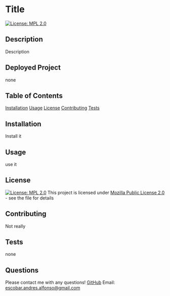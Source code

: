 #  Title
[![License: MPL 2.0](https://img.shields.io/badge/License-MPL%202.0-brightgreen.svg)](https://opensource.org/licenses/MPL-2.0)

## Description
Description

## Deployed Project
none

## Table of Contents
[Installation](#installation)
[Usage](#usage)
[License](#license)
[Contributing](#contributing)
[Tests](#tests)

## Installation
Install it

## Usage
use it

## License
[![License: MPL 2.0](https://img.shields.io/badge/License-MPL%202.0-brightgreen.svg)](https://opensource.org/licenses/MPL-2.0)
This project is licensed under [Mozilla Public License 2.0](https://choosealicense.com/licenses/mpl-2.0/) - see the  file for details

## Contributing
Not really

## Tests
none

## Questions
Please contact me with any questions! 
[GitHub](https://github.com/apemint)
Email: escobar.andres.alfonso@gmail.com
